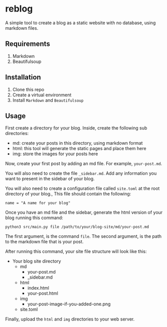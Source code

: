 # reblog

A simple tool to create a blog as a static website with no database, using markdown files.

## Requirements

1. Markdown
2. Beautifulsoup

## Installation

1. Clone this repo
2. Create a virtual environment
3. Install `Markdown` and `Beautifulsoup`

## Usage

First create a directory for your blog. Inside, create the following sub directories:

- md: create your posts in this directory, using markdown format
- html: this tool will generate the static pages and place them here
- img: store the images for your posts here

Now, create your first post by adding an md file. For example, `your-post.md`.

You will also need to create the file `_sidebar.md`. Add any information you want to present in the sidebar of your blog.

You will also need to create a configuration file called `site.toml` at the root directory of your blog., This file should contain the following:

```
name = "A name for your blog"
```

Once you have an md file and the sidebar, generate the html version  of your blog running this command:

```
python3 src/main.py file /path/to/your/blog-site/md/your-post.md
```

The first argument, is the command `file`. The second argument, is the path to the markdown file that is your post.

After running this command, your site file structure will look like this:

- Your blog site directory
    - md
        - your-post.md
        - _sidebar.md
    - html
        - index.html
        - your-post.html
    - img
        - your-post-image-if-you-added-one.png
    - site.toml

Finally, upload the `html` and `img` directories to your web server.



